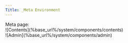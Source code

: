 ```yaml
---
Title: _Meta Environment
---
```


<div class="container metaenvironment">
	<div class="span-24 last metaheader">
		Meta page: 
	</div>
	<div class="span-24 last">
		![Contents](%base_url%/system/components/contents)
	</div>
	<div class="span-24 last metafooter">
		![Admin](%base_url%/system/components/admin)
	</div>
</div>
